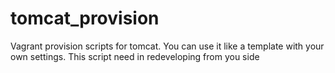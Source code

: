 # tomcat_provision
Vagrant provision scripts for tomcat.
You can use it like a template with your own settings.
This script need in redeveloping from you side 
